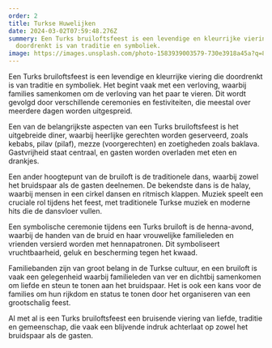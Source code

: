 ```yaml
---
order: 2
title: Turkse Huwelijken
date: 2024-03-02T07:59:48.276Z
summery: Een Turks bruiloftsfeest is een levendige en kleurrijke viering die
  doordrenkt is van traditie en symboliek.
image: https://images.unsplash.com/photo-1583939003579-730e3918a45a?q=80&w=1287&auto=format&fit=crop&ixlib=rb-4.0.3&ixid=M3wxMjA3fDB8MHxwaG90by1wYWdlfHx8fGVufDB8fHx8fA%3D%3D
---
```

Een Turks bruiloftsfeest is een levendige en kleurrijke viering die doordrenkt is van traditie en symboliek. Het begint vaak met een verloving, waarbij families samenkomen om de verloving van het paar te vieren. Dit wordt gevolgd door verschillende ceremonies en festiviteiten, die meestal over meerdere dagen worden uitgespreid.

Een van de belangrijkste aspecten van een Turks bruiloftsfeest is het uitgebreide diner, waarbij heerlijke gerechten worden geserveerd, zoals kebabs, pilav (pilaf), mezze (voorgerechten) en zoetigheden zoals baklava. Gastvrijheid staat centraal, en gasten worden overladen met eten en drankjes.

Een ander hoogtepunt van de bruiloft is de traditionele dans, waarbij zowel het bruidspaar als de gasten deelnemen. De bekendste dans is de halay, waarbij mensen in een cirkel dansen en ritmisch klappen. Muziek speelt een cruciale rol tijdens het feest, met traditionele Turkse muziek en moderne hits die de dansvloer vullen.

Een symbolische ceremonie tijdens een Turks bruiloft is de henna-avond, waarbij de handen van de bruid en haar vrouwelijke familieleden en vrienden versierd worden met hennapatronen. Dit symboliseert vruchtbaarheid, geluk en bescherming tegen het kwaad.

Familiebanden zijn van groot belang in de Turkse cultuur, en een bruiloft is vaak een gelegenheid waarbij familieleden van ver en dichtbij samenkomen om liefde en steun te tonen aan het bruidspaar. Het is ook een kans voor de families om hun rijkdom en status te tonen door het organiseren van een grootschalig feest.

Al met al is een Turks bruiloftsfeest een bruisende viering van liefde, traditie en gemeenschap, die vaak een blijvende indruk achterlaat op zowel het bruidspaar als de gasten.